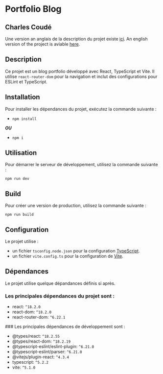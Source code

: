 # Portfolio Blog
Charles Coudé
---
Une version an anglais de la description du projet existe [ici](./README.en.md).
An english version of the project is aviable [here](./README.en.md).
## Description

Ce projet est un blog portfolio développé avec React, TypeScript et Vite. Il utilise `react-router-dom` pour la navigation et inclut des configurations pour ESLint et TypeScript.

## Installation

Pour installer les dépendances du projet, exécutez la commande suivante : 

- `npm install`

***OU***

- `npm i`

## Utilisation
Pour démarrer le serveur de développement, utilisez la commande suivante :

`npm run dev`

## Build
Pour créer une version de production, utilisez la commande suivante :

`npm run build`

## Configuration
Le projet utilise :  
- un fichier `tsconfig.node.json` pour la configuration [TypeScript](https://www.typescriptlang.org/).
- un fichier `vite.config.ts` pour la configuration de [Vite](https://vite.dev/guide/).

## Dépendances

Le projet utilise quelque dépandances définis si après.

### Les principales dépendances du projet sont :

- react: `^18.2.0`
- react-dom: `^18.2.0`
- react-router-dom: `^6.22.1`


### Les principales dépendances de développement sont :

- @types/react: `^18.2.55`
- @types/react-dom: `^18.2.19`
- @typescript-eslint/eslint-plugin: `^6.21.0`
- @typescript-eslint/parser: `^6.21.0`
- @vitejs/plugin-react: `^4.3.4`
- typescript: `^5.2.2`
- vite: `^5.1.0`